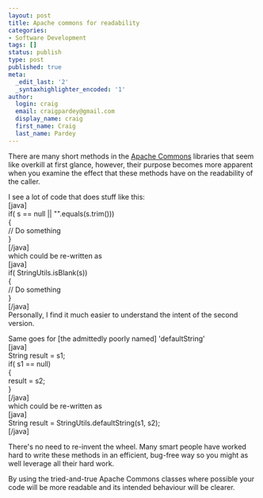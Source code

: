```yaml
---
layout: post
title: Apache commons for readability
categories:
- Software Development
tags: []
status: publish
type: post
published: true
meta:
  _edit_last: '2'
  _syntaxhighlighter_encoded: '1'
author:
  login: craig
  email: craigpardey@gmail.com
  display_name: craig
  first_name: Craig
  last_name: Pardey
---
```


There are many short methods in the [Apache
Commons](http://commons.apache.org/lang/api-release/index.html) libraries that
seem like overkill at first glance, however, their purpose becomes more
apparent when you examine the effect that these methods have on the
readability of the caller.

I see a lot of code that does stuff like this:  
[java]  
if( s == null || "".equals(s.trim()))  
{  
// Do something  
}  
[/java]  
which could be re-written as  
[java]  
if( StringUtils.isBlank(s))  
{  
// Do something  
}  
[/java]  
Personally, I find it much easier to understand the intent of the second
version.

Same goes for [the admittedly poorly named] 'defaultString'  
[java]  
String result = s1;  
if( s1 == null)  
{  
result = s2;  
}  
[/java]  
which could be re-written as  
[java]  
String result = StringUtils.defaultString(s1, s2);  
[/java]

There's no need to re-invent the wheel. Many smart people have worked hard to
write these methods in an efficient, bug-free way so you might as well
leverage all their hard work.

By using the tried-and-true Apache Commons classes where possible your code
will be more readable and its intended behaviour will be clearer.


